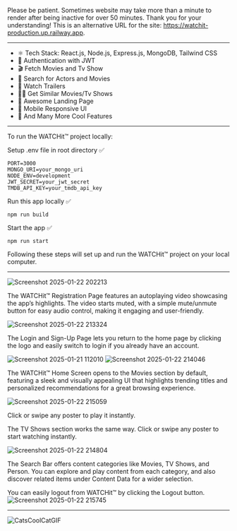 Please be patient. Sometimes website may take more than a minute to render after being inactive for over 50 minutes. Thank you for your understanding!
This is an alternative URL for the site: https://watchit-production.up.railway.app.
__________________________
-   ⚛️ Tech Stack: React.js, Node.js, Express.js, MongoDB, Tailwind CSS
-   🔐 Authentication with JWT
-   🎬 Fetch Movies and Tv Show
-   🔎 Search for Actors and Movies
-   🎥 Watch Trailers
-   🐱‍👤 Get Similar Movies/Tv Shows
-   💙 Awesome Landing Page
-   📱 Mobile Responsive UI
-   🚀 And Many More Cool Features
 _______________________
To run the WATCHit™ project locally:

Setup .env file in root directory ✅️
```
PORT=3000
MONGO_URI=your_mongo_uri
NODE_ENV=development
JWT_SECRET=your_jwt_secret
TMDB_API_KEY=your_tmdb_api_key
```
Run this app locally ✅️
```
npm run build
```
Start the app ✅️
```
npm run start
```
Following these steps will set up and run the WATCHit™ project on your local computer.
__________________________


![Screenshot 2025-01-22 202213](https://github.com/user-attachments/assets/79e50a1a-c5f1-4815-830e-b887cf2b7f94)

The WATCHit™ Registration Page features an autoplaying video showcasing the app’s highlights. The video starts muted, with a simple mute/unmute button for easy audio control, making it engaging and user-friendly.

![Screenshot 2025-01-22 213324](https://github.com/user-attachments/assets/fa5df3eb-02e8-49db-9d23-44f7477a445a)

The Login and Sign-Up Page lets you return to the home page by clicking the logo and easily switch to login if you already have an account.

![Screenshot 2025-01-21 112010](https://github.com/user-attachments/assets/125015e8-014c-4765-82a0-7f5010c59731)
![Screenshot 2025-01-22 214046](https://github.com/user-attachments/assets/3bb91d2f-8285-43c2-af58-a85ece92bf36)

The WATCHit™ Home Screen opens to the Movies section by default, featuring a sleek and visually appealing UI that highlights trending titles and personalized recommendations for a great browsing experience.


![Screenshot 2025-01-22 215059](https://github.com/user-attachments/assets/bccbf145-c929-4df5-9a90-606888843c88)


 Click or swipe any poster to play it instantly.

 The TV Shows section works the same way. Click or swipe any poster to start watching instantly.

![Screenshot 2025-01-22 214804](https://github.com/user-attachments/assets/087b65da-ec8c-4fd5-a7fd-f2f3bc42abc9)


The Search Bar offers content categories like Movies, TV Shows, and Person. You can explore and play content from each category, and also discover related items under Content Data for a wider selection.


You can easily logout from WATCHit™ by clicking the Logout button.
![Screenshot 2025-01-22 215745](https://github.com/user-attachments/assets/a4813d00-09ae-4929-8124-33f28fe69ebc)
__________________________



   ![CatsCoolCatGIF](https://github.com/user-attachments/assets/6765e959-fc56-4085-bcac-b0a5768c5045)





